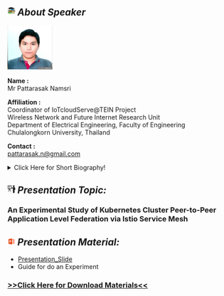 ## <img width="3.5%" src="/Agenda/picture/biblio.png" /><link rel="stylesheet" type="text/css" media="all" href="./css/logo.css"/> <i class = "fa fa-handshake-p" aria-hidden="true">About Speaker</i> 

<img width="20%" alt="your_picture" src ="/Presentation_program/5_Experimental_Study_of_Kubernetes/picture/art.jpg" />

**Name :**<br>Mr Pattarasak Namsri

**Affiliation :**<br>Coordinator of IoTcloudServe@TEIN Project<br>Wireless Network and Future Internet Research Unit<br>Department of Electrical Engineering, Faculty of Engineering<br>Chulalongkorn University, Thailand

**Contact :**<br>pattarasak.n@gmail.com

<details>
    <summary>Click Here for Short Biography!</summary>
</details>

## <img width="3.5%" src="/Agenda/picture/present.png" /><link rel="stylesheet" type="text/css" media="all" href="./css/logo.css"/> <i class = "fa fa-handshake-p" aria-hidden="true">Presentation Topic:</i>
<h3> An Experimental Study of Kubernetes Cluster Peer-to-Peer Application Level Federation via Istio Service Mesh</h3>

## <img width="3.5%" src="/Agenda/picture/material.png" /><link rel="stylesheet" type="text/css" media="all" href="./css/logo.css"/> <i class = "fa fa-handshake-p" aria-hidden="true">Presentation Material:</i>
- <a href = "/Presentation_program/5_Experimental_Study_of_Kubernetes/presentation_material/An_Experiment.pdf">Presentation_Slide </a><br>
- Guide for do an Experiment <br>
<h3><a href="/Presentation_program/5_Experimental_Study_of_Kubernetes/presentation_material">>>Click Here for Download Materials<<</a></h3>